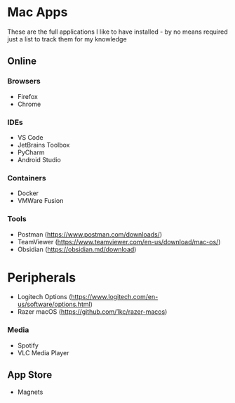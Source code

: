 # Mac Apps
These are the full applications I like to have installed - by no means required just a list to track them for my knowledge


## Online

### Browsers
- Firefox
- Chrome

### IDEs
- VS Code
- JetBrains Toolbox
- PyCharm
- Android Studio

### Containers
- Docker
- VMWare Fusion

### Tools
- Postman (https://www.postman.com/downloads/)
- TeamViewer (https://www.teamviewer.com/en-us/download/mac-os/)
- Obsidian (https://obsidian.md/download)

# Peripherals
- Logitech Options (https://www.logitech.com/en-us/software/options.html)
- Razer macOS (https://github.com/1kc/razer-macos)

### Media
- Spotify
- VLC Media Player

## App Store
- Magnets


